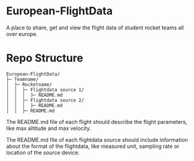 # European-FlightData
A place to share, get and view the flight data of student rocket teams all over europe.
# Repo Structure
```
European-FlightData/
├─ Teamname/
│  ├─ Rocketname/
│  │  ├─ Flightdata source 1/
│  │  │  ├─ README.md
│  │  ├─ Flightdata source 2/
│  │  │  ├─ README.md
│  │  ├─ README.md
```
The README.md file of each flight should describe the flight parameters, like max altitude and max velocity.

The README.md file of each flightdata source should include information about the format of the flightdata, like measured unit, sampling rate or location of the source device.
